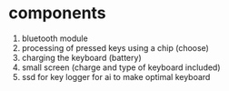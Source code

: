 # components

1. bluetooth module
2. processing of pressed keys using a chip (choose)
3. charging the keyboard (battery)
4. small screen (charge and type of keyboard included)
5. ssd for key logger for ai to make optimal keyboard
